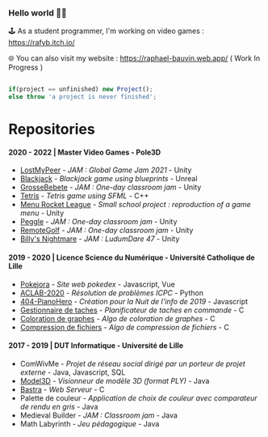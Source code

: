 ### Hello world 👋🤓 

🕹️ As a student programmer, I'm working on video games : https://rafyb.itch.io/

🌐 You can also visit my website : https://raphael-bauvin.web.app/ ( Work In Progress )

```js

if(project == unfinished) new Project();
else throw 'a project is never finished';

```

# Repositories

#### 2020 - 2022 | Master Video Games - Pole3D

* [LostMyPeer](https://github.com/Rafyb/jam-LostMyPeer) - *JAM : Global Game Jam 2021* - Unity
* [Blackjack](https://github.com/Rafyb/blackjack_unreal) - *Blackjack game using blueprints* - Unreal
* [GrosseBebete](https://github.com/Rafyb/jam-GrosseBebete) - *JAM : One-day classroom jam* - Unity
* [Tetris](https://github.com/Rafyb/Tetris_CPP) - *Tetris game using SFML* - C++
* [Menu Rocket League](https://github.com/Rafyb/jam-MenuRocketLeague) - *Small school project : reproduction of a game menu* - Unity
* [Peggle](https://github.com/Rafyb/jam-peggle) - *JAM : One-day classroom jam* - Unity
* [RemoteGolf](https://github.com/Rafyb/jam-RemoteGolf) - *JAM : One-day classroom jam* - Unity
* [Billy's Nightmare](https://github.com/Rafyb/jam-BillysNightmare) - *JAM : LudumDare 47* - Unity

#### 2019 - 2020 | Licence Science du Numérique - Université Catholique de Lille

* [Pokejora](https://github.com/Rafyb/Pokejora) - *Site web pokedex* - Javascript, Vue
* [ACLAB-2020](https://github.com/Rafyb/ACLAB-2020) - *Résolution de problèmes ICPC* - Python
* [404-PianoHero](https://github.com/Rafyb/404-PianoHero) - *Création pour la Nuit de l'info de 2019* - Javascript
* [Gestionnaire de taches](https://github.com/Rafyb/Gestionnaire_taches) - *Planificateur de taches en commande* - C
* [Coloration de graphes](https://github.com/Rafyb/Coloration_graphes) - *Algo de coloration de graphes* - C
* [Compression de fichiers](https://github.com/Rafyb/Transformation_de_Fourier) - *Algo de compression de fichiers* - C

#### 2017 - 2019 | DUT Informatique - Université de Lille

* ComWivMe - *Projet de réseau social dirigé par un porteur de projet externe* - Java, Javascript, SQL
* [Model3D](https://github.com/Rafyb/Model3D) - *Visionneur de modèle 3D (format PLY)* - Java 
* [Bastra](https://github.com/Rafyb/Bastra) - *Web Serveur* - C
* Palette de couleur - *Application de choix de couleur avec comparateur de rendu en gris* - Java
* Medieval Builder - *JAM : Classroom jam* - Java
* Math Labyrinth - *Jeu pédagogique* - Java
